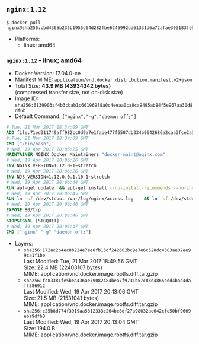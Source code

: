 ## `nginx:1.12`

```console
$ docker pull nginx@sha256:cbd4365b235b1955d64d282fbe6245992dd61331d6a72afae303183fe6ac56f0
```

-	Platforms:
	-	linux; amd64

### `nginx:1.12` - linux; amd64

-	Docker Version: 17.04.0-ce
-	Manifest MIME: `application/vnd.docker.distribution.manifest.v2+json`
-	Total Size: **43.9 MB (43934342 bytes)**  
	(compressed transfer size, not on-disk size)
-	Image ID: `sha256:6139903af4b3cbab1c601969f8a0c4eeaa0ca8ca9495ab84f5e967aa30d8df6b`
-	Default Command: `["nginx","-g","daemon off;"]`

```dockerfile
# Tue, 21 Mar 2017 18:34:09 GMT
ADD file:71ed311749aff982cc0d9a7e1fabe477f6507db334b0642686a2caa3fce2a577 in / 
# Tue, 21 Mar 2017 18:34:09 GMT
CMD ["/bin/bash"]
# Wed, 19 Apr 2017 20:06:25 GMT
MAINTAINER NGINX Docker Maintainers "docker-maint@nginx.com"
# Wed, 19 Apr 2017 20:06:26 GMT
ENV NGINX_VERSION=1.12.0-1~stretch
# Wed, 19 Apr 2017 20:06:26 GMT
ENV NJS_VERSION=1.12.0.0.1.10-1~stretch
# Wed, 19 Apr 2017 20:06:44 GMT
RUN apt-get update 	&& apt-get install --no-install-recommends --no-install-suggests -y gnupg1 	&& 	NGINX_GPGKEY=573BFD6B3D8FBC641079A6ABABF5BD827BD9BF62; 	found=''; 	for server in 		ha.pool.sks-keyservers.net 		hkp://keyserver.ubuntu.com:80 		hkp://p80.pool.sks-keyservers.net:80 		pgp.mit.edu 	; do 		echo "Fetching GPG key $NGINX_GPGKEY from $server"; 		apt-key adv --keyserver "$server" --keyserver-options timeout=10 --recv-keys "$NGINX_GPGKEY" && found=yes && break; 	done; 	test -z "$found" && echo >&2 "error: failed to fetch GPG key $NGINX_GPGKEY" && exit 1; 	apt-get remove --purge -y gnupg1 && apt-get -y --purge autoremove && rm -rf /var/lib/apt/lists/* 	&& echo "deb http://nginx.org/packages/debian/ stretch nginx" >> /etc/apt/sources.list 	&& apt-get update 	&& apt-get install --no-install-recommends --no-install-suggests -y 						nginx=${NGINX_VERSION} 						nginx-module-xslt=${NGINX_VERSION} 						nginx-module-geoip=${NGINX_VERSION} 						nginx-module-image-filter=${NGINX_VERSION} 						nginx-module-njs=${NJS_VERSION} 						gettext-base 	&& rm -rf /var/lib/apt/lists/*
# Wed, 19 Apr 2017 20:06:45 GMT
RUN ln -sf /dev/stdout /var/log/nginx/access.log 	&& ln -sf /dev/stderr /var/log/nginx/error.log
# Wed, 19 Apr 2017 20:06:46 GMT
EXPOSE 80/tcp
# Wed, 19 Apr 2017 20:06:46 GMT
STOPSIGNAL [SIGQUIT]
# Wed, 19 Apr 2017 20:06:47 GMT
CMD ["nginx" "-g" "daemon off;"]
```

-	Layers:
	-	`sha256:172ac2b4ec8b224e7ee8fb13df242602bc9e7e6c528dc4383ae02ee99ca1f1be`  
		Last Modified: Tue, 21 Mar 2017 18:49:56 GMT  
		Size: 22.4 MB (22403107 bytes)  
		MIME: application/vnd.docker.image.rootfs.diff.tar.gzip
	-	`sha256:fc83381fe5bea436ae79082484bea7f9731b57c83d4865edd4bad4daff586912`  
		Last Modified: Wed, 19 Apr 2017 20:13:06 GMT  
		Size: 21.5 MB (21531041 bytes)  
		MIME: application/vnd.docker.image.rootfs.diff.tar.gzip
	-	`sha256:c25b8d774f3919aa5312333c264be8df27a98032ae642cfe50bf9669eba9dfb0`  
		Last Modified: Wed, 19 Apr 2017 20:13:04 GMT  
		Size: 194.0 B  
		MIME: application/vnd.docker.image.rootfs.diff.tar.gzip
